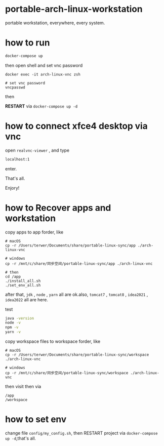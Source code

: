 # portable-arch-linux-workstation

portable workstation, everywhere, every system.

# how to run

```bash
docker-compose up
```

then open shell and set vnc password

```
docker exec -it arch-linux-vnc zsh

# set vnc password
vncpasswd
```

then 

**RESTART** via `docker-compose up -d`

# how to connect xfce4 desktop via vnc

open `realvnc-viewer` , and type

```bash
localhost:1
```

enter.

That's all.

Enjory!

# how to Recover apps and workstation

copy apps to app forder, like

```
# macOS
cp -r /Users/terwer/Documents/share/portable-linux-sync/app ./arch-linux-vnc

# windows
cp -r /mnt/c/share/同步空间/portable-linux-sync/app ./arch-linux-vnc

# then
cd /app
./install_all.sh
./set_env_all.sh
```

after that, `jdk` , `node` , `yarn` all are ok.also, `tomcat7` , `tomcat8` , `idea2021` , `idea2022` all are here.

test

```bash
java -version
node -v
npm -v
yarn -v
```

copy workspace files to workspace forder, like

```
# macOS
cp -r /Users/terwer/Documents/share/portable-linux-sync/workspace ./arch-linux-vnc

# windows
cp -r /mnt/c/share/同步空间/portable-linux-sync/workspace ./arch-linux-vnc
```

then visit then via

```
/app
/workspace
```

# how to set env

change file `config/my_config.sh`, then RESTART project via `docker-compose up -d`,that's all.